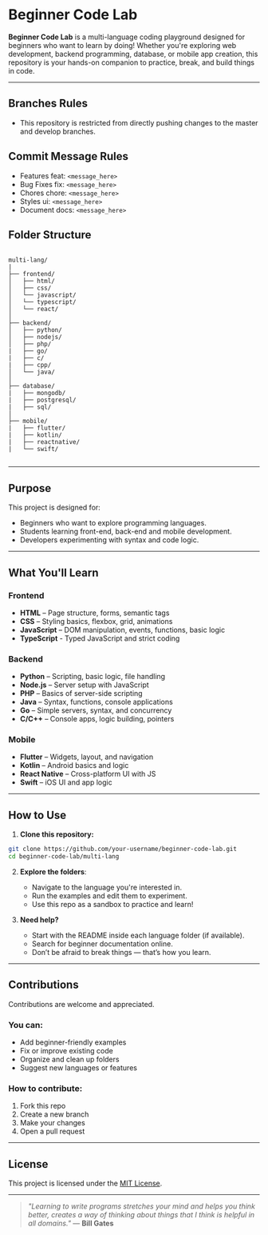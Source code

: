 # Beginner Code Lab 

**Beginner Code Lab** is a multi-language coding playground designed for beginners who want to learn by doing! Whether you're exploring web development, backend programming, database, or mobile app creation, this repository is your hands-on companion to practice, break, and build things in code.

---


## Branches Rules

- This repository is restricted from directly pushing changes to the master and develop branches.

## Commit Message Rules

- Features feat: ```<message_here>```
- Bug Fixes fix: ```<message_here>```
- Chores chore: ```<message_here>```
- Styles ui: ```<message_here>```
- Document docs: ```<message_here>```

## Folder Structure

```

multi-lang/
|
├── frontend/
│   ├── html/         
│   ├── css/          
│   └── javascript/  
│   └── typescript/   
│   └── react/   
│
├── backend/
│   ├── python/       
│   ├── nodejs/      
│   ├── php/         
|   ├── go/ 
|   ├── c/
|   ├── cpp/  
│   └── java/ 
│          
├── database/
|   ├── mongodb/ 
|   ├── postgresql/ 
|   ├── sql/ 
│          
├── mobile/
|   ├── flutter/ 
|   ├── kotlin/ 
|   ├── reactnative/ 
|   └── swift/ 


````

---

## Purpose

This project is designed for:

- Beginners who want to explore programming languages.
- Students learning front-end, back-end and mobile development.
- Developers experimenting with syntax and code logic.

---

## What You'll Learn 

### Frontend
- **HTML** – Page structure, forms, semantic tags
- **CSS** – Styling basics, flexbox, grid, animations
- **JavaScript** – DOM manipulation, events, functions, basic logic
- **TypeScript** - Typed JavaScript and strict coding

### Backend
- **Python** – Scripting, basic logic, file handling
- **Node.js** – Server setup with JavaScript
- **PHP** – Basics of server-side scripting
- **Java** – Syntax, functions, console applications
- **Go** – Simple servers, syntax, and concurrency
- **C/C++** – Console apps, logic building, pointers

### Mobile
- **Flutter** – Widgets, layout, and navigation
- **Kotlin** – Android basics and logic
- **React Native** – Cross-platform UI with JS
- **Swift** – iOS UI and app logic

---

## How to Use

1. **Clone this repository:**

```bash
git clone https://github.com/your-username/beginner-code-lab.git
cd beginner-code-lab/multi-lang
````

2. **Explore the folders**:

   * Navigate to the language you're interested in.
   * Run the examples and edit them to experiment.
   * Use this repo as a sandbox to practice and learn!

3. **Need help?**

   * Start with the README inside each language folder (if available).
   * Search for beginner documentation online.
   * Don’t be afraid to break things — that’s how you learn.

---

## Contributions

Contributions are welcome and appreciated.

### You can:

* Add beginner-friendly examples
* Fix or improve existing code
* Organize and clean up folders
* Suggest new languages or features

### How to contribute:

1. Fork this repo
2. Create a new branch
3. Make your changes
4. Open a pull request

---

## License

This project is licensed under the [MIT License](LICENSE).

---


> *"Learning to write programs stretches your mind and helps you think better, creates a way of thinking about things that I think is helpful in all domains."*
> — **Bill Gates**



